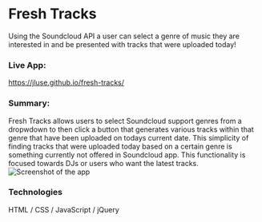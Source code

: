 # Fresh Tracks
Using the Soundcloud API a user can select a genre of music they are interested in and be presented with tracks that were uploaded today!

### Live App:
https://jluse.github.io/fresh-tracks/

### Summary:
Fresh Tracks allows users to select Soundcloud support genres from a dropwdown to then click a button that generates various tracks within that genre that have been uploaded on todays current date. This simplicity of finding tracks that were uploaded today based on a certain genre is something currently not offered in Soundcloud app. This functionality is focused towards DJs or users who want the latest tracks.
![Screenshot of the app](../images/fresh-tracks.png)

### Technologies
HTML / CSS / JavaScript / jQuery
